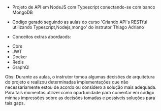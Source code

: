 * Projeto de API em NodeJS com Typescript conectando-se com banco MongoDB

* Codigo gerado seguindo as aulas do curso 'Criando API's RESTful utilizando Typescript,Nodejs,mongo' do instrutor Thiago Adriano

* Conceitos extras abordaods:
 - Cors
 - JWT
 - Docker 
 - Redis
 - GraphQl
 
Obs: Durante as aulas, o instrutor tomou algumas decisões de arquitetura do projeto e realizou determinadas implementações que não necessariamente estou de acordo ou considero a solução mais adequada.
Para tais momentos utilizei como oportunidade para comentar em código minhas impressões
sobre as decisões tomadas e possiveis soluções para tais gaps.
